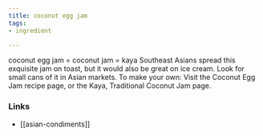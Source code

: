 ```yaml
---
title: coconut egg jam
tags:
- ingredient

---
```

coconut egg jam = coconut jam = kaya Southeast Asians spread this exquisite jam on toast, but it would also be great on ice cream. Look for small cans of it in Asian markets. To make your own: Visit the Coconut Egg Jam recipe page, or the Kaya, Traditional Coconut Jam page.

### Links

* [[asian-condiments]]
